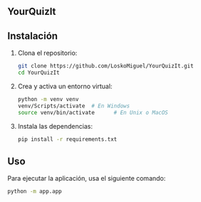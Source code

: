 ## YourQuizIt


## Instalación

1. Clona el repositorio:
    ```sh
    git clone https://github.com/LoskoMiguel/YourQuizIt.git
    cd YourQuizIt
    ```

2. Crea y activa un entorno virtual:
    ```sh
    python -m venv venv
    venv/Scripts/activate  # En Windows
    source venv/bin/activate      # En Unix o MacOS
    ```

3. Instala las dependencias:
    ```sh
    pip install -r requirements.txt
    ```

## Uso

Para ejecutar la aplicación, usa el siguiente comando:

```sh
python -m app.app
```